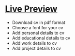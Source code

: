 # [Live Preview](https://argon-cv-builder.netlify.app/)

- Download cv in pdf format
- Choose a font for your cv
- Add personal details to cv
- Add educational details to cv
- Add work details to cv
- Add project details to cv
